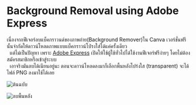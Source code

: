 # Background Removal using Adobe Express
เนื่องจากฟีเจอร์ลบแบ็คกราวนด์ของภาพถ่าย(Background Remover)ใน Canva เวอร์ชั่นฟรี นั้นจำกัดให้ดาวน์โหลดภาพแบบแบ็คกราวน์โป่รงใส่ได้แค่ครั้งเดียว  
&nbsp;&nbsp;แต่ไม่เป็นปัญหา เพราะ [Adobe Express](https://www.adobe.com/express/feature/image/remove-background) เปิดให้ใช้ผู้ใช้ทั่วไปได้ใช้งานฟีเจอร์ฟรีง่ายๆ โดยไม่ต้องสมัครสมาชิกหรือเข้าสู่ระบบ  
&nbsp;&nbsp;เอาจริงมันลบได้เนียนอยู่นะ ตอนจะดาวน์โหลดลงมาก็เลือกพื้นหลังโปร่งใส (transparent) จะได้ไฟล์ PNG ลงมาใช้ได้เลย

![ต้นฉบับ](https://pub-44a464d4394a43d6834ffdc08038cb38.r2.dev/docs/original-image.jpg)

![ลบพื้นหลัง](https://pub-44a464d4394a43d6834ffdc08038cb38.r2.dev/docs/background-removal.png)

